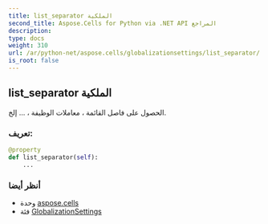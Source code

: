 ```yaml
---
title: list_separator الملكية
second_title: Aspose.Cells for Python via .NET API المراجع
description:
type: docs
weight: 310
url: /ar/python-net/aspose.cells/globalizationsettings/list_separator/
is_root: false
---
```

##  list_separator الملكية

الحصول على فاصل القائمة ، معاملات الوظيفة ، ... إلخ.
###  تعريف:
```python
@property
def list_separator(self):
    ...
```

###  أنظر أيضا
* وحدة [aspose.cells](../../)
* فئة [GlobalizationSettings](/cells/ar/python-net/aspose.cells/globalizationsettings)
